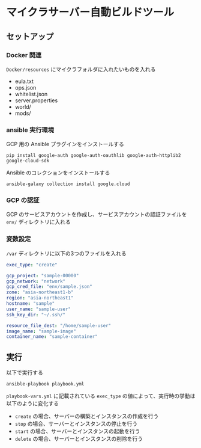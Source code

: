 # マイクラサーバー自動ビルドツール

## セットアップ

### Docker 関連

`Docker/resources` にマイクラフォルダに入れたいものを入れる

- eula.txt
- ops.json
- whitelist.json
- server.properties
- world/
- mods/

### ansible 実行環境

GCP 用の Ansible プラグインをインストールする

```console
pip install google-auth google-auth-oauthlib google-auth-httplib2 google-cloud-sdk
```

Ansible のコレクションをインストールする

```console
ansible-galaxy collection install google.cloud
```

### GCP の認証

GCP のサービスアカウントを作成し、サービスアカウントの認証ファイルを `env/` ディレクトリに入れる

### 変数設定

`/var` ディレクトリに以下の3つのファイルを入れる

```yml:playbook-vars.yml
exec_type: "create"
```

```yml:create-instance-vars.yml
gcp_project: "sample-00000"
gcp_network: "network"
gcp_cred_file: "env/sample.json"
zone: "asia-northeast1-b"
region: "asia-northeast1"
hostname: "sample"
user_name: "sample-user"
ssh_key_dir: "~/.ssh/"
```

```yml:run-server-vars.yml
resource_file_dest: "/home/sample-user"
image_name: "sample-image"
container_name: "sample-container"
```

## 実行

以下で実行する

```console
ansible-playbook playbook.yml
```

`playbook-vars.yml` に記載されている `exec_type` の値によって、実行時の挙動は以下のように変化する

- `create` の場合、サーバーの構築とインスタンスの作成を行う
- `stop` の場合、サーバーとインスタンスの停止を行う
- `start` の場合、サーバーとインスタンスの起動を行う
- `delete` の場合、サーバーとインスタンスの削除を行う
